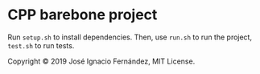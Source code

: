 # CPP barebone project

Run `setup.sh` to install dependencies. Then, use `run.sh` to run the project, `test.sh` to run tests.

Copyright © 2019 José Ignacio Fernández, MIT License.
